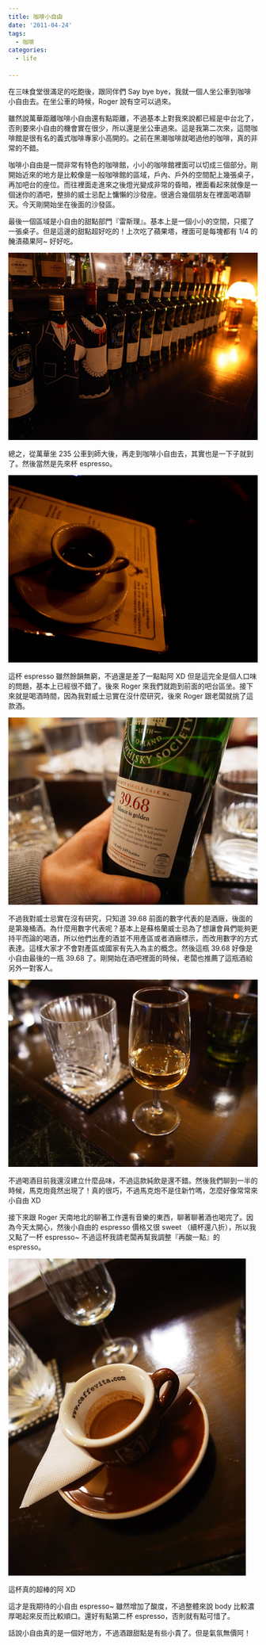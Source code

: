 ```yaml
---
title: 咖啡小自由
date: '2011-04-24'
tags:
  - 咖啡
categories:
  - life

---
```

在三味食堂很滿足的吃飽後，跟同伴們 Say bye bye，我就一個人坐公車到咖啡小自由去。在坐公車的時候，Roger 說有空可以過來。  
  
雖然說萬華距離咖啡小自由還有點距離，不過基本上對我來說都已經是中台北了，否則要來小自由的機會實在很少，所以還是坐公車過來。這是我第二次來，這間咖啡館是很有名的義式咖啡專家小高開的。之前在黑潮咖啡就喝過他的咖啡，真的非常的不錯。  
  
咖啡小自由是一間非常有特色的咖啡館，小小的咖啡館裡面可以切成三個部分。剛開始近來的地方是比較像是一般咖啡館的區域，戶內、戶外的空間配上幾張桌子，再加吧台的座位。而往裡面走進來之後燈光變成非常的昏暗，裡面看起來就像是一個迷你的酒吧，整排的威士忌配上慵懶的沙發座。很適合幾個朋友在裡面喝酒聊天。今天剛開始坐在後面的沙發區。  
  
最後一個區域是小自由的甜點部門『雷斯理』。基本上是一個小小的空間，只擺了一張桌子。但是這邊的甜點超好吃的！上次吃了蘋果塔，裡面可是每塊都有 1/4 的醃漬蘋果阿~ 好好吃。  
  

[![](images/0.jpg)](http://3.bp.blogspot.com/-e8h0dU51f3E/TbO0IqF5GdI/AAAAAAAAJRk/UYNI5IVPBr8/s1600/R1050503.jpg)

  
  
  
  
總之，從萬華坐 235 公車到師大後，再走到咖啡小自由去，其實也是一下子就到了。然後當然是先來杯 espresso。  
  

[![](images/1.jpg)](http://1.bp.blogspot.com/-jaBbl2D-AK4/TbOxr95ec9I/AAAAAAAAJRg/aMrIZ-JVRr4/s1600/R1050505.jpg)

  
這杯 espresso 雖然餘韻無窮，不過還是差了一點點阿 XD 但是這完全是個人口味的問題，基本上已經很不錯了。後來 Roger 來我們就跑到前面的吧台區坐。接下來就是喝酒時間，因為我對威士忌實在沒什麼研究，後來 Roger 跟老闆就挑了這款酒。  
  

[![](images/2.jpg)](http://4.bp.blogspot.com/-qypGDrpKg90/TbO5U2CL95I/AAAAAAAAJRo/-rFi9G5Mynw/s1600/R1050523.jpg)

  
不過我對威士忌實在沒有研究，只知道 39.68 前面的數字代表的是酒廠，後面的是第幾桶酒。為什麼用數字代表呢？基本上是蘇格蘭威士忌為了想讓會員們能夠更持平而論的喝酒，所以他們出產的酒並不用產區或者酒廠標示，而改用數字的方式表達。這樣大家才不會對產區或國家有先入為主的概念。然後這瓶 39.68 好像是小自由最後的一瓶 39.68 了。剛開始在酒吧裡面的時候，老闆也推薦了這瓶酒給另外一對客人。  
  

[![](images/3.jpg)](http://3.bp.blogspot.com/-vp_67fqH25Q/TbO8rDIhWtI/AAAAAAAAJRs/eVvJ-mam7Ec/s1600/R1050510.jpg)

  
  
不過喝酒目前我還沒建立什麼品味，不過這款純飲是還不錯。然後我們聊到一半的時候，馬克炮竟然出現了！真的很巧，不過馬克炮不是住新竹嗎，怎麼好像常常來小自由 XD  
  
接下來跟 Roger 天南地北的聊著工作還有音樂的東西，聊著聊著酒也喝完了。因為今天太開心，然後小自由的 espresso 價格又很 sweet （續杯還八折），所以我又點了一杯 espresso~ 不過這杯我請老闆再幫我調整『再酸一點』的 espresso。  
  

[![](images/4.jpg)](http://4.bp.blogspot.com/-Su-KXNn-rI8/TbO9SmuXHEI/AAAAAAAAJRw/orxawQGjuNE/s1600/R1050514.jpg)

  
這杯真的超棒的阿 XD  
  
這才是我期待的小自由 espresso~ 雖然增加了酸度，不過整體來說 body 比較濃厚喝起來反而比較順口。還好有點第二杯 espresso，否則就有點可惜了。  
  
  
話說小自由真的是一個好地方，不過酒跟甜點是有些小貴了。但是氣氛無價阿！